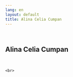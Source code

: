 ```yaml
---
lang: en
layout: default
title: Alina Celia Cumpan
---
```


<br>
<div class="container">
    <h2>Alina Celia Cumpan</h2>
    <div class="row">
        <div class="col-sm-6">
            <img class="img img-responsive" src="{{ site.baseurl }}/img/writing/        .jpg" alt="">
        </div> 
        <div class="col-sm-6">
<div markdown="1">
<br>
</div>
        </div>
    </div>

    
    <br>   
</div>
<br>
<br>